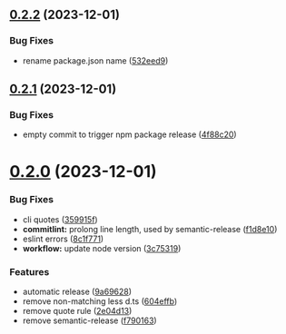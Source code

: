 ## [0.2.2](https://github.com/Jeysef/typed-less-modules/compare/v0.2.1...v0.2.2) (2023-12-01)

### Bug Fixes

- rename package.json name ([532eed9](https://github.com/Jeysef/typed-less-modules/commit/532eed9900b0d38170e77e56541f53ee707ceb0e))

## [0.2.1](https://github.com/Jeysef/typed-less-modules/compare/v0.2.0...v0.2.1) (2023-12-01)

### Bug Fixes

- empty commit to trigger npm package release ([4f88c20](https://github.com/Jeysef/typed-less-modules/commit/4f88c2005f71c9d1f5b4413b9f15f734933a801c))

# [0.2.0](https://github.com/Jeysef/typed-less-modules/compare/v0.1.3...v0.2.0) (2023-12-01)

### Bug Fixes

- cli quotes ([359915f](https://github.com/Jeysef/typed-less-modules/commit/359915f83e41606a996fe9a516f5656f71767466))
- **commitlint:** prolong line length, used by semantic-release ([f1d8e10](https://github.com/Jeysef/typed-less-modules/commit/f1d8e1013ec70e190a5c83c8a30a03e375602ff2))
- eslint errors ([8c1f771](https://github.com/Jeysef/typed-less-modules/commit/8c1f771492ab3906da8b7548e59090005df555f6))
- **workflow:** update node version ([3c75319](https://github.com/Jeysef/typed-less-modules/commit/3c75319e0ca70b65141addc596c98f797e515ffe))

### Features

- automatic release ([9a69628](https://github.com/Jeysef/typed-less-modules/commit/9a6962848ab2131f6b4d76ef863ca8c312bcd9af))
- remove non-matching less d.ts ([604effb](https://github.com/Jeysef/typed-less-modules/commit/604effb049e8d78b5cdbaaaba646f1be908552ca))
- remove quote rule ([2e04d13](https://github.com/Jeysef/typed-less-modules/commit/2e04d1317b51b1573e005481d3247e5dd7094e62))
- remove semantic-release ([f790163](https://github.com/Jeysef/typed-less-modules/commit/f7901635fac73cc6dbc919e98efd1eacd85ccecc))
